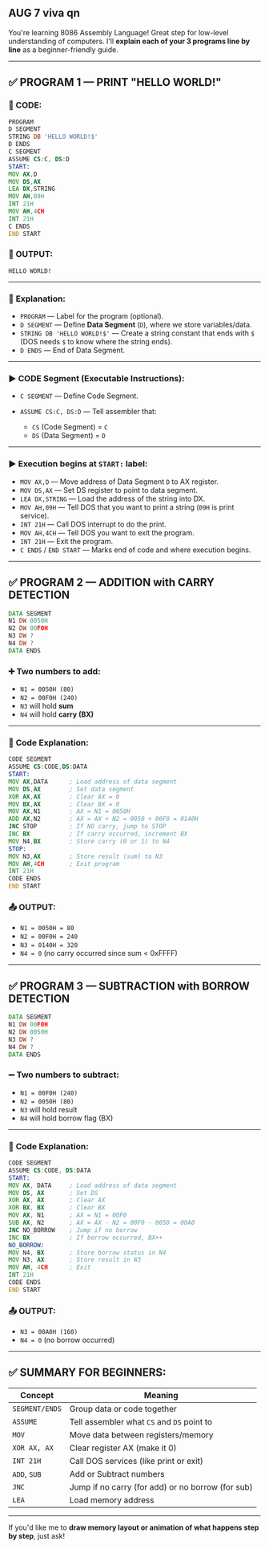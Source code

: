 

## AUG 7 viva qn

You're learning 8086 Assembly Language! Great step for low-level understanding of computers. I'll **explain each of your 3 programs line by line** as a beginner-friendly guide.


---

## ✅ **PROGRAM 1 — PRINT "HELLO WORLD!"**

### 🔷 CODE:

```asm
PROGRAM 
D SEGMENT 
STRING DB 'HELLO WORLD!$' 
D ENDS 
C SEGMENT 
ASSUME CS:C, DS:D 
START: 
MOV AX,D 
MOV DS,AX 
LEA DX,STRING 
MOV AH,09H 
INT 21H 
MOV AH,4CH 
INT 21H 
C ENDS 
END START 
```

### 🔷 OUTPUT:

```
HELLO WORLD!
```

---

### 🧠 **Explanation:**

* `PROGRAM` — Label for the program (optional).
* `D SEGMENT` — Define **Data Segment** (`D`), where we store variables/data.
* `STRING DB 'HELLO WORLD!$'` — Create a string constant that ends with `$` (DOS needs `$` to know where the string ends).
* `D ENDS` — End of Data Segment.

---

### ▶ CODE Segment (Executable Instructions):

* `C SEGMENT` — Define Code Segment.
* `ASSUME CS:C, DS:D` — Tell assembler that:

  * `CS` (Code Segment) = `C`
  * `DS` (Data Segment) = `D`

---

### ▶ Execution begins at `START:` label:

* `MOV AX,D` — Move address of Data Segment `D` to AX register.
* `MOV DS,AX` — Set DS register to point to data segment.
* `LEA DX,STRING` — Load the address of the string into DX.
* `MOV AH,09H` — Tell DOS that you want to print a string (`09H` is print service).
* `INT 21H` — Call DOS interrupt to do the print.
* `MOV AH,4CH` — Tell DOS you want to exit the program.
* `INT 21H` — Exit the program.
* `C ENDS` / `END START` — Marks end of code and where execution begins.

---

## ✅ **PROGRAM 2 — ADDITION with CARRY DETECTION**

```asm
DATA SEGMENT 
N1 DW 0050H 
N2 DW 00F0H 
N3 DW ? 
N4 DW ? 
DATA ENDS 
```

### ➕ Two numbers to add:

* `N1 = 0050H (80)`
* `N2 = 00F0H (240)`
* `N3` will hold **sum**
* `N4` will hold **carry (BX)**

---

### 🧠 **Code Explanation:**

```asm
CODE SEGMENT 
ASSUME CS:CODE,DS:DATA 
START: 
MOV AX,DATA      ; Load address of data segment
MOV DS,AX        ; Set data segment
XOR AX,AX        ; Clear AX = 0
MOV BX,AX        ; Clear BX = 0
MOV AX,N1        ; AX = N1 = 0050H
ADD AX,N2        ; AX = AX + N2 = 0050 + 00F0 = 0140H
JNC STOP         ; If NO carry, jump to STOP
INC BX           ; If carry occurred, increment BX
MOV N4,BX        ; Store carry (0 or 1) to N4
STOP: 
MOV N3,AX        ; Store result (sum) to N3
MOV AH,4CH       ; Exit program
INT 21H 
CODE ENDS 
END START 
```

### 📤 **OUTPUT:**

* `N1 = 0050H = 80`
* `N2 = 00F0H = 240`
* `N3 = 0140H = 320`
* `N4 = 0` (no carry occurred since sum < 0xFFFF)

---

## ✅ **PROGRAM 3 — SUBTRACTION with BORROW DETECTION**

```asm
DATA SEGMENT 
N1 DW 00F0H 
N2 DW 0050H 
N3 DW ? 
N4 DW ? 
DATA ENDS 
```

### ➖ Two numbers to subtract:

* `N1 = 00F0H (240)`
* `N2 = 0050H (80)`
* `N3` will hold result
* `N4` will hold borrow flag (BX)

---

### 🧠 **Code Explanation:**

```asm
CODE SEGMENT 
ASSUME CS:CODE, DS:DATA 
START: 
MOV AX, DATA     ; Load address of data segment
MOV DS, AX       ; Set DS
XOR AX, AX       ; Clear AX
XOR BX, BX       ; Clear BX
MOV AX, N1       ; AX = N1 = 00F0
SUB AX, N2       ; AX = AX - N2 = 00F0 - 0050 = 00A0
JNC NO_BORROW    ; Jump if no borrow
INC BX           ; If borrow occurred, BX++
NO_BORROW: 
MOV N4, BX       ; Store borrow status in N4
MOV N3, AX       ; Store result in N3
MOV AH, 4CH      ; Exit
INT 21H 
CODE ENDS 
END START 
```

### 📤 **OUTPUT:**

* `N3 = 00A0H (160)`
* `N4 = 0` (no borrow occurred)

---

## ✅ SUMMARY FOR BEGINNERS:

| Concept        | Meaning                                           |
| -------------- | ------------------------------------------------- |
| `SEGMENT/ENDS` | Group data or code together                       |
| `ASSUME`       | Tell assembler what `CS` and `DS` point to        |
| `MOV`          | Move data between registers/memory                |
| `XOR AX, AX`   | Clear register AX (make it 0)                     |
| `INT 21H`      | Call DOS services (like print or exit)            |
| `ADD`, `SUB`   | Add or Subtract numbers                           |
| `JNC`          | Jump if no carry (for add) or no borrow (for sub) |
| `LEA`          | Load memory address                               |

---

If you'd like me to **draw memory layout or animation of what happens step by step**, just ask!
